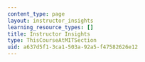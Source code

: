 ```yaml
---
content_type: page
layout: instructor_insights
learning_resource_types: []
title: Instructor Insights
type: ThisCourseAtMITSection
uid: a637d5f1-3ca1-503a-92a5-f47582626e12
---
```



